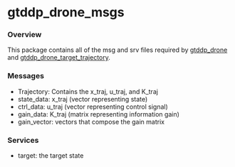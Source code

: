 # gtddp_drone_msgs

### Overview
This package contains all of the msg and srv files required by [gtddp_drone](https://github.com/jkleiber/gtddp_drone/tree/master) and [gtddp_drone_target_trajectory](https://github.com/jkleiber/gtddp_drone_target_trajectory/tree/master).

### Messages
* Trajectory: Contains the x_traj, u_traj, and K_traj
* state_data: x_traj (vector representing state)
* ctrl_data: u_traj (vector representing control signal)
* gain_data: K_traj (matrix representing information gain)
* gain_vector: vectors that compose the gain matrix

### Services
* target: the target state
